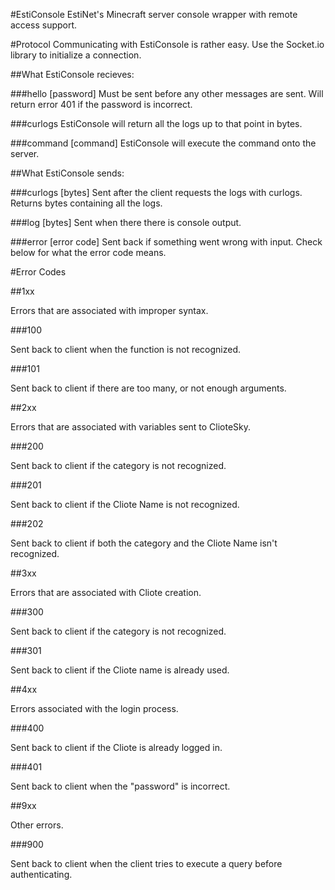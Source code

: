 #EstiConsole
EstiNet's Minecraft server console wrapper with remote access support.

#Protocol
Communicating with EstiConsole is rather easy. Use the Socket.io library to initialize a connection.

##What EstiConsole recieves:

###hello [password]
Must be sent before any other messages are sent. Will return error 401 if the password is incorrect.

###curlogs
EstiConsole will return all the logs up to that point in bytes.

###command [command]
EstiConsole will execute the command onto the server.

##What EstiConsole sends:

###curlogs [bytes]
Sent after the client requests the logs with curlogs. Returns bytes containing all the logs.

###log [bytes]
Sent when there there is console output.

###error [error code]
Sent back if something went wrong with input. Check below for what the error code means.

#Error Codes

##1xx

Errors that are associated with improper syntax.

###100

Sent back to client when the function is not recognized.

###101

Sent back to client if there are too many, or not enough arguments.

##2xx

Errors that are associated with variables sent to ClioteSky.

###200

Sent back to client if the category is not recognized.

###201

Sent back to client if the Cliote Name is not recognized.

###202

Sent back to client if both the category and the Cliote Name isn't recognized.

##3xx

Errors that are associated with Cliote creation.

###300

Sent back to client if the category is not recognized.

###301

Sent back to client if the Cliote name is already used.

##4xx

Errors associated with the login process.

###400

Sent back to client if the Cliote is already logged in.

###401

Sent back to client when the "password" is incorrect.

##9xx

Other errors.

###900

Sent back to client when the client tries to execute a query before authenticating.
